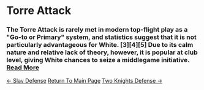 # Torre Attack

### The Torre Attack is rarely met in modern top-flight play as a "Go-to or Primary" system, and statistics suggest that it is not particularly advantageous for White. [3][4][5] Due to its calm nature and relative lack of theory, however, it is popular at club level, giving White chances to seize a middlegame initiative.  [Read More](https://en.wikipedia.org/wiki/Torre_Attack)

[<- Slav Defense](SlavDefense.md)   [Return To Main Page](index.md)   [Two Knights Defense ->](TwoKnightsDefense.md)